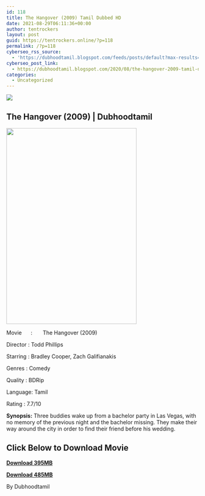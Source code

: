 ```yaml
---
id: 118
title: The Hangover (2009) Tamil Dubbed HD
date: 2021-08-29T06:11:36+00:00
author: tentrockers
layout: post
guid: https://tentrockers.online/?p=118
permalink: /?p=118
cyberseo_rss_source:
  - 'https://dubhoodtamil.blogspot.com/feeds/posts/default?max-results=150&start-index=151'
cyberseo_post_link:
  - https://dubhoodtamil.blogspot.com/2020/08/the-hangover-2009-tamil-dubbed-hd.html
categories:
  - Uncategorized
---
```

<div class="media_block">
  <img src="https://1.bp.blogspot.com/-QaSoVFRmG0g/XzvR8-CTqiI/AAAAAAAABCs/XSh0wPCb1bEKrUOnlN72F7F5oivpxyWNwCLcBGAsYHQ/s72-w341-h512-c/images%2B%252830%2529.jpeg" class="media_thumbnail" />
</div>

## <span><b>The Hangover (2009) | Dubhoodtamil</b></span>

<div class="separator">
  <a href="https://1.bp.blogspot.com/-QaSoVFRmG0g/XzvR8-CTqiI/AAAAAAAABCs/XSh0wPCb1bEKrUOnlN72F7F5oivpxyWNwCLcBGAsYHQ/s678/images%2B%252830%2529.jpeg"><img loading="lazy" border="0" data-original-height="678" data-original-width="452" height="512" src="https://1.bp.blogspot.com/-QaSoVFRmG0g/XzvR8-CTqiI/AAAAAAAABCs/XSh0wPCb1bEKrUOnlN72F7F5oivpxyWNwCLcBGAsYHQ/w341-h512/images%2B%252830%2529.jpeg" width="341" /></a>
</div>

Movie&nbsp; &nbsp; &nbsp; :&nbsp; &nbsp; &nbsp; &nbsp;The Hangover (2009)

Director	<span></span>:	<span></span>Todd Phillips&nbsp;

Starring	<span></span>:	<span></span>Bradley Cooper, Zach Galifianakis

Genres	<span></span>:	<span></span>Comedy

Quality	<span></span>:	<span></span>BDRip

Language:	<span></span>Tamil&nbsp;

Rating	<span></span>:	<span></span>7.7/10&nbsp;

**Synopsis:** Three buddies wake up from a bachelor party in Las Vegas, with no memory of the previous night and the bachelor missing. They make their way around the city in order to find their friend before his wedding.

## **<span>Click Below to Download Movie</span>**

**<span><a href="https://oncehelp.com/Hangover-1-1" target="_blank" rel="noopener">Download 395MB</a></span>**

**<span><a href="https://oncehelp.com/Hangover-1-2" target="_blank" rel="noopener">Download 485MB</a></span>**

By Dubhoodtamil
